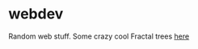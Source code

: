 # webdev
Random web stuff.
Some crazy cool Fractal trees [here](https://github.com/Augustine98/webdev/blob/master/frac.js)
